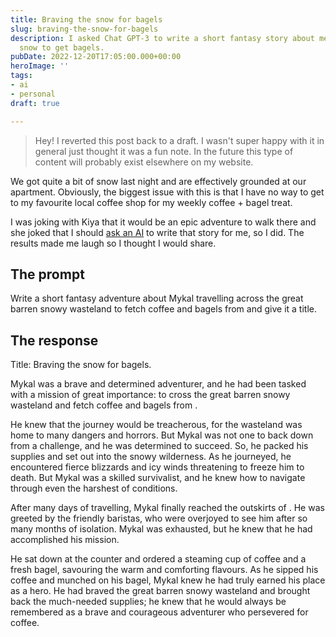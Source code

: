 ```yaml
---
title: Braving the snow for bagels
slug: braving-the-snow-for-bagels
description: I asked Chat GPT-3 to write a short fantasy story about me braving the
  snow to get bagels.
pubDate: 2022-12-20T17:05:00.000+00:00
heroImage: ''
tags:
- ai
- personal
draft: true

---
```

> Hey! I reverted this post back to a draft. I wasn't super happy with it in general just thought it was a fun note. In the future this type of content will probably exist elsewhere on my website. 

We got quite a bit of snow last night and are effectively grounded at our apartment. Obviously, the biggest issue with this is that I have no way to get to my favourite local coffee shop for my weekly coffee + bagel treat.

I was joking with Kiya that it would be an epic adventure to walk there and she joked that I should [ask an AI](https://chat.openai.com/chat) to write that story for me, so I did. The results made me laugh so I thought I would share.

## The prompt

Write a short fantasy adventure about Mykal travelling across the great barren snowy wasteland to fetch coffee and bagels from <Insert my favourite coffee shop> and give it a title.

## The response

Title: Braving the snow for bagels.

Mykal was a brave and determined adventurer, and he had been tasked with a mission of great importance: to cross the great barren snowy wasteland and fetch coffee and bagels from <insert favourite coffee shop>.

He knew that the journey would be treacherous, for the wasteland was home to many dangers and horrors. But Mykal was not one to back down from a challenge, and he was determined to succeed. So, he packed his supplies and set out into the snowy wilderness. As he journeyed, he encountered fierce blizzards and icy winds threatening to freeze him to death. But Mykal was a skilled survivalist, and he knew how to navigate through even the harshest of conditions.

After many days of travelling, Mykal finally reached the outskirts of <insert favourite coffee shop>. He was greeted by the friendly baristas, who were overjoyed to see him after so many months of isolation. Mykal was exhausted, but he knew that he had accomplished his mission.

He sat down at the counter and ordered a steaming cup of coffee and a fresh bagel, savouring the warm and comforting flavours. As he sipped his coffee and munched on his bagel, Mykal knew he had truly earned his place as a hero. He had braved the great barren snowy wasteland and brought back the much-needed supplies; he knew that he would always be remembered as a brave and courageous adventurer who persevered for coffee.